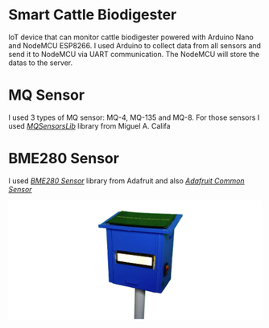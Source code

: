 # Smart Cattle Biodigester
IoT device that can monitor cattle biodigester powered with Arduino Nano and NodeMCU ESP8266. I used Arduino to collect data from all sensors and send it to NodeMCU via UART communication. The NodeMCU will store the datas to the server.


# MQ Sensor 
I used 3 types of MQ sensor: MQ-4, MQ-135 and MQ-8. For those sensors I used [*MQSensorsLib*](https://github.com/miguel5612/MQSensorsLib) library from Miguel A. Califa


# BME280 Sensor
I used [*BME280 Sensor*](https://github.com/adafruit/Adafruit_BME280_Library) library from Adafruit and also [*Adafruit Common Sensor*](https://github.com/adafruit/Adafruit_Sensor) 

![3D Design](/design/alat.png)

